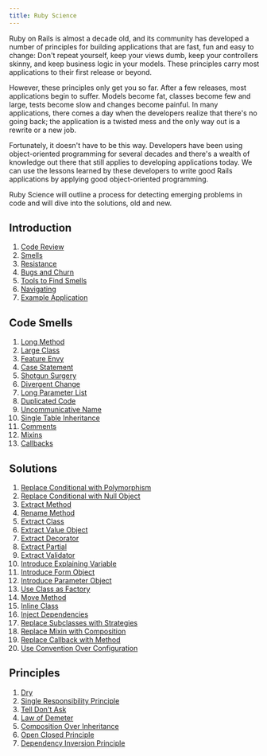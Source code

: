 ```yaml
---
title: Ruby Science
---
```

Ruby on Rails is almost a decade old, and its community has developed a number
of principles for building applications that are fast, fun and easy to change: 
Don't repeat yourself, keep your views dumb, keep your controllers skinny, and
keep business logic in your models. These principles carry most applications to
their first release or beyond.

However, these principles only get you so far. After a few releases, most
applications begin to suffer. Models become fat, classes become few and large,
tests become slow and changes become painful. In many applications, there
comes a day when the developers realize that there's no going back; the
application is a twisted mess and the only way out is a rewrite or a new job.

Fortunately, it doesn't have to be this way. Developers have been using
object-oriented programming for several decades and there's a wealth of
knowledge out there that still applies to developing applications today. We can
use the lessons learned by these developers to write good Rails applications by
applying good object-oriented programming.

Ruby Science will outline a process for detecting emerging problems in code and
will dive into the solutions, old and new.

## Introduction

1. [Code Review](introduction/code_review.md)
2. [Smells](introduction/smells.md)
3. [Resistance](introduction/resistance.md)
4. [Bugs and Churn](introduction/bugs_and_churn.md)
5. [Tools to Find Smells](introduction/tools_to_find_smells.md)
6. [Navigating](introduction/navigating.md)
7. [Example Application](introduction/example_application.md)

## Code Smells

1. [Long Method](code_smells/long_method.md)
2. [Large Class](code_smells/large_class.md)
3. [Feature Envy](code_smells/feature_envy.md)
4. [Case Statement](code_smells/case_statement.md)
5. [Shotgun Surgery](code_smells/shotgun_surgery.md)
6. [Divergent Change](code_smells/divergent_change.md)
7. [Long Parameter List](code_smells/long_parameter_list.md)
8. [Duplicated Code](code_smells/duplicated_code.md)
9. [Uncommunicative Name](code_smells/uncommunicative_name.md)
10. [Single Table Inheritance](code_smells/sti.md)
11. [Comments](code_smells/comments.md)
12. [Mixins](code_smells/mixin.md)
13. [Callbacks](code_smells/callback.md)

## Solutions

1. [Replace Conditional with Polymorphism](solutions/replace_conditional_with_polymorphism.md)
2. [Replace Conditional with Null Object](solutions/replace_conditional_with_null_object.md)
3. [Extract Method](solutions/extract_method.md)
4. [Rename Method](solutions/rename_method.md)
5. [Extract Class](solutions/extract_class.md)
6. [Extract Value Object](solutions/extract_value_object.md)
7. [Extract Decorator](solutions/extract_decorator.md)
8. [Extract Partial](solutions/extract_partial.md)
9. [Extract Validator](solutions/extract_validator.md)
10. [Introduce Explaining Variable](solutions/introduce_explaining_variable.md)
11. [Introduce Form Object](solutions/introduce_form_object.md)
12. [Introduce Parameter Object](solutions/introduce_parameter_object.md)
13. [Use Class as Factory](solutions/use_class_as_factory.md)
14. [Move Method](solutions/move_method.md)
15. [Inline Class](solutions/inline_class.md)
16. [Inject Dependencies](solutions/inject_dependencies.md)
17. [Replace Subclasses with Strategies](solutions/replace_subclasses_with_strategies.md)
18. [Replace Mixin with Composition](solutions/replace_mixin_with_composition.md)
19. [Replace Callback with Method](solutions/replace_callback_with_method.md)
20. [Use Convention Over Configuration](solutions/use_convention_over_configuration.md)

## Principles

1. [Dry](principles/dry)
2. [Single Responsibility Principle](principles/single_responsibility_principle)
3. [Tell Don't Ask](principles/tell_dont_ask)
4. [Law of Demeter](principles/law_of_demeter)
5. [Composition Over Inheritance](principles/composition_over_inheritance)
6. [Open Closed Principle](principles/open_closed_principle)
7. [Dependency Inversion Principle](principles/dependency_inversion_principle)
